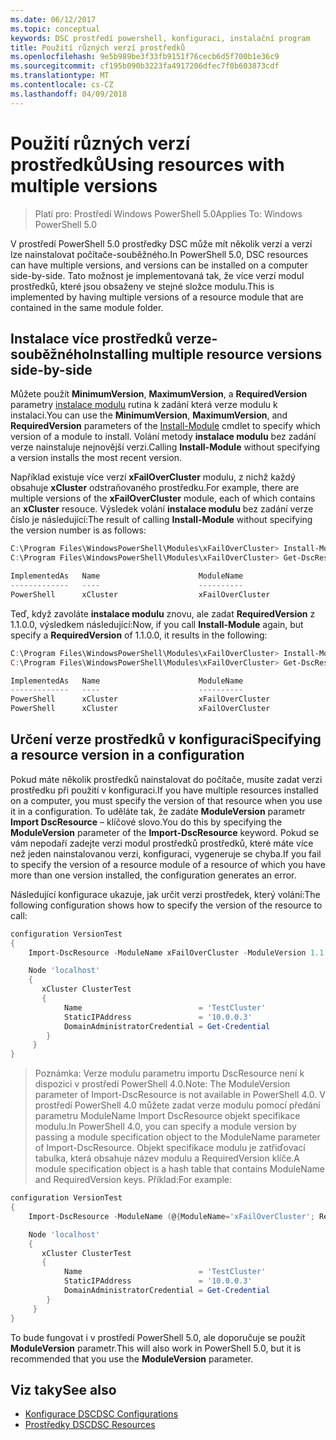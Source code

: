 ```yaml
---
ms.date: 06/12/2017
ms.topic: conceptual
keywords: DSC prostředí powershell, konfiguraci, instalační program
title: Použití různých verzí prostředků
ms.openlocfilehash: 9e5b989be3f33fb9151f76cecb6d5f700b1e36c9
ms.sourcegitcommit: cf195b090b3223fa4917206dfec7f0b603873cdf
ms.translationtype: MT
ms.contentlocale: cs-CZ
ms.lasthandoff: 04/09/2018
---
```

# <a name="using-resources-with-multiple-versions"></a><span data-ttu-id="cf73b-103">Použití různých verzí prostředků</span><span class="sxs-lookup"><span data-stu-id="cf73b-103">Using resources with multiple versions</span></span>

> <span data-ttu-id="cf73b-104">Platí pro: Prostředí Windows PowerShell 5.0</span><span class="sxs-lookup"><span data-stu-id="cf73b-104">Applies To: Windows PowerShell 5.0</span></span>

<span data-ttu-id="cf73b-105">V prostředí PowerShell 5.0 prostředky DSC může mít několik verzí a verzí lze nainstalovat počítače-souběžného.</span><span class="sxs-lookup"><span data-stu-id="cf73b-105">In PowerShell 5.0, DSC resources can have multiple versions, and versions can be installed on a computer side-by-side.</span></span> <span data-ttu-id="cf73b-106">Tato možnost je implementovaná tak, že více verzí modul prostředků, které jsou obsaženy ve stejné složce modulu.</span><span class="sxs-lookup"><span data-stu-id="cf73b-106">This is implemented by having multiple versions of a resource module that are contained in the same module folder.</span></span>

## <a name="installing-multiple-resource-versions-side-by-side"></a><span data-ttu-id="cf73b-107">Instalace více prostředků verze-souběžného</span><span class="sxs-lookup"><span data-stu-id="cf73b-107">Installing multiple resource versions side-by-side</span></span>

<span data-ttu-id="cf73b-108">Můžete použít **MinimumVersion**, **MaximumVersion**, a **RequiredVersion** parametry [instalace modulu](https://technet.microsoft.com/library/dn807162.aspx) rutina k zadání která verze modulu k instalaci.</span><span class="sxs-lookup"><span data-stu-id="cf73b-108">You can use the **MinimumVersion**, **MaximumVersion**, and **RequiredVersion** parameters of the [Install-Module](https://technet.microsoft.com/library/dn807162.aspx) cmdlet to specify which version of a module to install.</span></span> <span data-ttu-id="cf73b-109">Volání metody **instalace modulu** bez zadání verze nainstaluje nejnovější verzi.</span><span class="sxs-lookup"><span data-stu-id="cf73b-109">Calling **Install-Module** without specifying a version installs the most recent version.</span></span>

<span data-ttu-id="cf73b-110">Například existuje více verzí **xFailOverCluster** modulu, z nichž každý obsahuje **xCluster** odstraňovaného prostředku.</span><span class="sxs-lookup"><span data-stu-id="cf73b-110">For example, there are multiple versions of the **xFailOverCluster** module, each of which contains an **xCluster** resouce.</span></span> <span data-ttu-id="cf73b-111">Výsledek volání **instalace modulu** bez zadání verze číslo je následující:</span><span class="sxs-lookup"><span data-stu-id="cf73b-111">The result of calling **Install-Module** without specifying the version number is as follows:</span></span>

```powershell
C:\Program Files\WindowsPowerShell\Modules\xFailOverCluster> Install-Module xFailOverCluster
C:\Program Files\WindowsPowerShell\Modules\xFailOverCluster> Get-DscResource xCluster

ImplementedAs   Name                      ModuleName                     Version    Properties
-------------   ----                      ----------                     -------    ----------
PowerShell      xCluster                  xFailOverCluster               1.2.0.0    {DomainAdministratorCredential, ...
```

<span data-ttu-id="cf73b-112">Teď, když zavoláte **instalace modulu** znovu, ale zadat **RequiredVersion** z 1.1.0.0, výsledkem následující:</span><span class="sxs-lookup"><span data-stu-id="cf73b-112">Now, if you call **Install-Module** again, but specify a **RequiredVersion** of 1.1.0.0, it results in the following:</span></span>

```powershell
C:\Program Files\WindowsPowerShell\Modules\xFailOverCluster> Install-Module xFailOverCluster -RequiredVersion 1.1
C:\Program Files\WindowsPowerShell\Modules\xFailOverCluster> Get-DscResource xCluster

ImplementedAs   Name                      ModuleName                     Version    Properties
-------------   ----                      ----------                     -------    ----------
PowerShell      xCluster                  xFailOverCluster               1.1        {DomainAdministratorCredential, Name, ...
PowerShell      xCluster                  xFailOverCluster               1.2.0.0    {DomainAdministratorCredential, Name, ...
```

## <a name="specifying-a-resource-version-in-a-configuration"></a><span data-ttu-id="cf73b-113">Určení verze prostředků v konfiguraci</span><span class="sxs-lookup"><span data-stu-id="cf73b-113">Specifying a resource version in a configuration</span></span>

<span data-ttu-id="cf73b-114">Pokud máte několik prostředků nainstalovat do počítače, musíte zadat verzi prostředku při použití v konfiguraci.</span><span class="sxs-lookup"><span data-stu-id="cf73b-114">If you have multiple resources installed on a computer, you must specify the version of that resource when you use it in a configuration.</span></span> <span data-ttu-id="cf73b-115">To uděláte tak, že zadáte **ModuleVersion** parametr **Import DscResource** – klíčové slovo.</span><span class="sxs-lookup"><span data-stu-id="cf73b-115">You do this by specifying the **ModuleVersion** parameter of the **Import-DscResource** keyword.</span></span> <span data-ttu-id="cf73b-116">Pokud se vám nepodaří zadejte verzi modul prostředků prostředků, které máte více než jeden nainstalovanou verzi, konfiguraci, vygeneruje se chyba.</span><span class="sxs-lookup"><span data-stu-id="cf73b-116">If you fail to specify the version of a resource module of a resource of which you have more than one version installed, the configuration generates an error.</span></span>

<span data-ttu-id="cf73b-117">Následující konfigurace ukazuje, jak určit verzi prostředek, který volání:</span><span class="sxs-lookup"><span data-stu-id="cf73b-117">The following configuration shows how to specify the version of the resource to call:</span></span>

```powershell
configuration VersionTest
{
    Import-DscResource -ModuleName xFailOverCluster -ModuleVersion 1.1

    Node 'localhost'
    {
       xCluster ClusterTest
       {
            Name                          = 'TestCluster'
            StaticIPAddress               = '10.0.0.3'
            DomainAdministratorCredential = Get-Credential
        }
     }
}
```

><span data-ttu-id="cf73b-118">Poznámka: Verze modulu parametru importu DscResource není k dispozici v prostředí PowerShell 4.0.</span><span class="sxs-lookup"><span data-stu-id="cf73b-118">Note: The ModuleVersion parameter of Import-DscResource is not available in PowerShell 4.0.</span></span> <span data-ttu-id="cf73b-119">V prostředí PowerShell 4.0 můžete zadat verze modulu pomocí předání parametru ModuleName Import DscResource objekt specifikace modulu.</span><span class="sxs-lookup"><span data-stu-id="cf73b-119">In PowerShell 4.0, you can specify a module version by passing a module specification object to the ModuleName parameter of Import-DscResource.</span></span> <span data-ttu-id="cf73b-120">Objekt specifikace modulu je zatřiďovací tabulka, která obsahuje název modulu a RequiredVersion klíče.</span><span class="sxs-lookup"><span data-stu-id="cf73b-120">A module specification object is a hash table that contains ModuleName and RequiredVersion  keys.</span></span> <span data-ttu-id="cf73b-121">Příklad:</span><span class="sxs-lookup"><span data-stu-id="cf73b-121">For example:</span></span>

```powershell
configuration VersionTest
{
    Import-DscResource -ModuleName (@{ModuleName='xFailOverCluster'; RequiredVersion='1.1'} )

    Node 'localhost'
    {
       xCluster ClusterTest
       {
            Name                          = 'TestCluster'
            StaticIPAddress               = '10.0.0.3'
            DomainAdministratorCredential = Get-Credential
        }
     }
}
```

<span data-ttu-id="cf73b-122">To bude fungovat i v prostředí PowerShell 5.0, ale doporučuje se použít **ModuleVersion** parametr.</span><span class="sxs-lookup"><span data-stu-id="cf73b-122">This will also work in PowerShell 5.0, but it is recommended that you use the **ModuleVersion** parameter.</span></span>

## <a name="see-also"></a><span data-ttu-id="cf73b-123">Viz taky</span><span class="sxs-lookup"><span data-stu-id="cf73b-123">See also</span></span>
* [<span data-ttu-id="cf73b-124">Konfigurace DSC</span><span class="sxs-lookup"><span data-stu-id="cf73b-124">DSC Configurations</span></span>](configurations.md)
* [<span data-ttu-id="cf73b-125">Prostředky DSC</span><span class="sxs-lookup"><span data-stu-id="cf73b-125">DSC Resources</span></span>](resources.md)